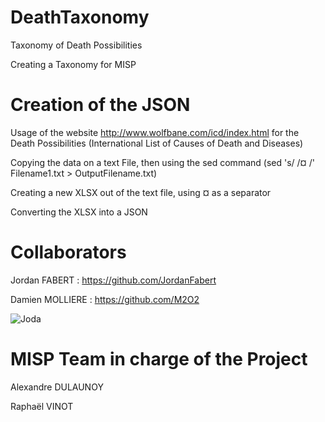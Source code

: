 # DeathTaxonomy
Taxonomy of Death Possibilities

Creating a Taxonomy for MISP

# Creation of the JSON

Usage of the website http://www.wolfbane.com/icd/index.html for the Death Possibilities (International List of Causes of Death and Diseases)

Copying the data on a text File, then using the sed command (sed 's/ /¤ /' Filename1.txt > OutputFilename.txt)

Creating a new XLSX out of the text file, using ¤ as a separator

Converting the XLSX into a JSON

# Collaborators 

Jordan FABERT : https://github.com/JordanFabert

Damien MOLLIERE : https://github.com/M2O2

![Joda](https://user-images.githubusercontent.com/45102082/154300725-88c043a7-e0a6-4e06-8117-b4eec9e25713.png)


# MISP Team in charge of the Project 

Alexandre DULAUNOY

Raphaël VINOT
